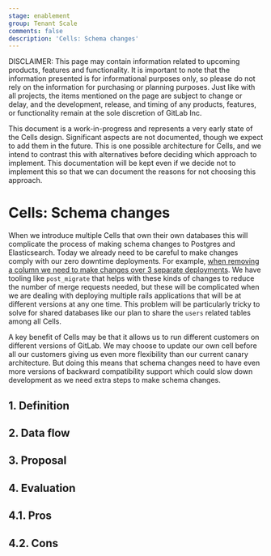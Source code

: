 ```yaml
---
stage: enablement
group: Tenant Scale
comments: false
description: 'Cells: Schema changes'
---
```


DISCLAIMER:
This page may contain information related to upcoming products, features and
functionality. It is important to note that the information presented is for
informational purposes only, so please do not rely on the information for
purchasing or planning purposes. Just like with all projects, the items
mentioned on the page are subject to change or delay, and the development,
release, and timing of any products, features, or functionality remain at the
sole discretion of GitLab Inc.

This document is a work-in-progress and represents a very early state of the
Cells design. Significant aspects are not documented, though we expect to add
them in the future. This is one possible architecture for Cells, and we intend to
contrast this with alternatives before deciding which approach to implement.
This documentation will be kept even if we decide not to implement this so that
we can document the reasons for not choosing this approach.

# Cells: Schema changes

When we introduce multiple Cells that own their own databases this will
complicate the process of making schema changes to Postgres and Elasticsearch.
Today we already need to be careful to make changes comply with our zero
downtime deployments. For example,
[when removing a column we need to make changes over 3 separate deployments](../../../development/database/avoiding_downtime_in_migrations.md#dropping-columns).
We have tooling like `post_migrate` that helps with these kinds of changes to
reduce the number of merge requests needed, but these will be complicated when
we are dealing with deploying multiple rails applications that will be at
different versions at any one time. This problem will be particularly tricky to
solve for shared databases like our plan to share the `users` related tables
among all Cells.

A key benefit of Cells may be that it allows us to run different
customers on different versions of GitLab. We may choose to update our own cell
before all our customers giving us even more flexibility than our current
canary architecture. But doing this means that schema changes need to have even
more versions of backward compatibility support which could slow down
development as we need extra steps to make schema changes.

## 1. Definition

## 2. Data flow

## 3. Proposal

## 4. Evaluation

## 4.1. Pros

## 4.2. Cons
